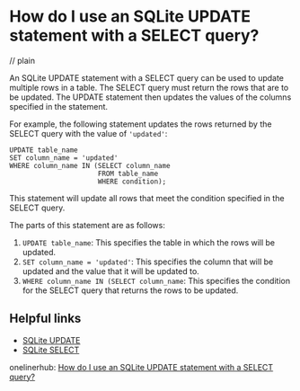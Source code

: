 # How do I use an SQLite UPDATE statement with a SELECT query?
// plain

An SQLite UPDATE statement with a SELECT query can be used to update multiple rows in a table. The SELECT query must return the rows that are to be updated. The UPDATE statement then updates the values of the columns specified in the statement.

For example, the following statement updates the rows returned by the SELECT query with the value of `'updated'`:

```
UPDATE table_name
SET column_name = 'updated'
WHERE column_name IN (SELECT column_name
                      FROM table_name
                      WHERE condition);
```

This statement will update all rows that meet the condition specified in the SELECT query.

The parts of this statement are as follows:

1. `UPDATE table_name`: This specifies the table in which the rows will be updated.
2. `SET column_name = 'updated'`: This specifies the column that will be updated and the value that it will be updated to.
3. `WHERE column_name IN (SELECT column_name`: This specifies the condition for the SELECT query that returns the rows to be updated.

## Helpful links
- [SQLite UPDATE](https://www.sqlite.org/lang_update.html)
- [SQLite SELECT](https://www.sqlite.org/lang_select.html)

onelinerhub: [How do I use an SQLite UPDATE statement with a SELECT query?](https://onelinerhub.com/sqlite/how-do-i-use-an-sqlite-update-statement-with-a-select-query)